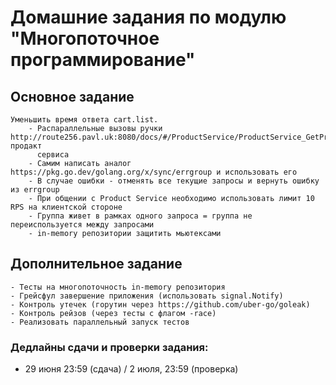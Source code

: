 # Домашние задания по модулю "Многопоточное программирование"

## Основное задание

    Уменьшить время ответа cart.list.
        - Распараллельные вызовы ручки http://route256.pavl.uk:8080/docs/#/ProductService/ProductService_GetProduct продакт
          сервиса
        - Самим написать аналог https://pkg.go.dev/golang.org/x/sync/errgroup и использовать его
        - В случае ошибки - отменять все текущие запросы и вернуть ошибку из errgroup
        - При общении с Product Service необходимо использовать лимит 10 RPS на клиентской стороне
        - Группа живет в рамках одного запроса = группа не переиспользуется между запросами
        - in-memory репозитории защитить мьютексами

## Дополнительное задание

    - Тесты на многопоточность in-memory репозитория
    - Грейсфул завершение приложения (использовать signal.Notify)
    - Контроль утечек (горутин через https://github.com/uber-go/goleak)
    - Контроль рейзов (через тесты с флагом -race)
    - Реализовать параллельный запуск тестов

### Дедлайны сдачи и проверки задания: 
- 29 июня 23:59 (сдача) / 2 июля, 23:59 (проверка)
